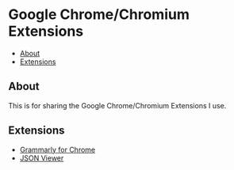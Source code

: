 # Google Chrome/Chromium Extensions

- [About](#about)
- [Extensions](#extensions )

## About

This is for sharing the Google Chrome/Chromium Extensions I use.

## Extensions

* [Grammarly for Chrome](https://chrome.google.com/webstore/detail/grammarly-for-chrome/kbfnbcaeplbcioakkpcpgfkobkghlhen)
* [JSON Viewer](https://chrome.google.com/webstore/detail/json-viewer/gbmdgpbipfallnflgajpaliibnhdgobh?hl=en)
